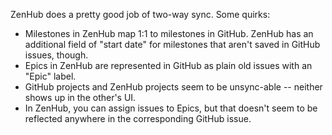 ZenHub does a pretty good job of two-way sync. Some quirks:

* Milestones in ZenHub map 1:1 to milestones in GitHub. ZenHub has an additional field of "start date" for milestones that aren't saved in GitHub issues, though.
* Epics in ZenHub are represented in GitHub as plain old issues with an "Epic" label.
* GitHub projects and ZenHub projects seem to be unsync-able -- neither shows up in the other's UI.
* In ZenHub, you can assign issues to Epics, but that doesn't seem to be reflected anywhere in the corresponding GitHub issue.